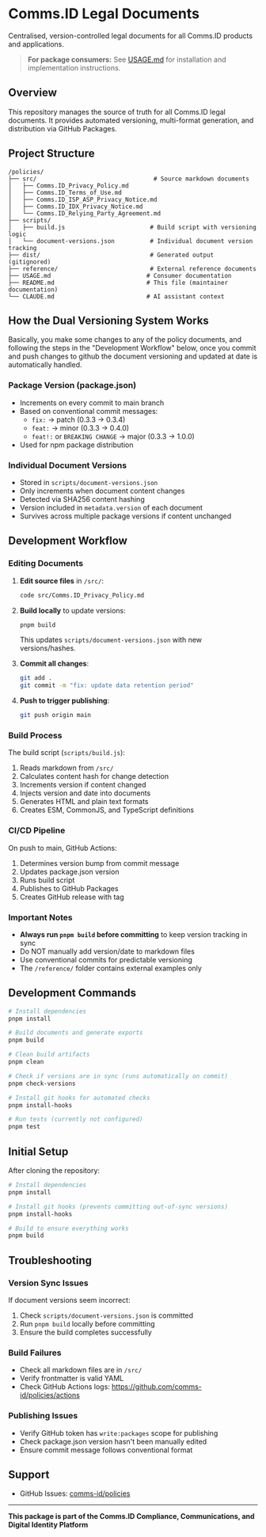 # Comms.ID Legal Documents

Centralised, version-controlled legal documents for all Comms.ID products and applications.

> **For package consumers:** See [USAGE.md](./USAGE.md) for installation and implementation instructions.

## Overview

This repository manages the source of truth for all Comms.ID legal documents. It provides automated versioning, multi-format generation, and distribution via GitHub Packages.

## Project Structure

```
/policies/
├── src/                                 # Source markdown documents
│   ├── Comms.ID_Privacy_Policy.md
│   ├── Comms.ID_Terms_of_Use.md
│   ├── Comms.ID_ISP_ASP_Privacy_Notice.md
│   ├── Comms.ID_IDX_Privacy_Notice.md
│   └── Comms.ID_Relying_Party_Agreement.md
├── scripts/
│   ├── build.js                        # Build script with versioning logic
│   └── document-versions.json          # Individual document version tracking
├── dist/                               # Generated output (gitignored)
├── reference/                          # External reference documents
├── USAGE.md                           # Consumer documentation
├── README.md                          # This file (maintainer documentation)
└── CLAUDE.md                          # AI assistant context
```

## How the Dual Versioning System Works

Basically, you make some changes to any of the policy documents, and following the steps in the "Development Workflow" below, once you commit and push changes to github the document versioning and updated at date is automatically handled.

### Package Version (package.json)

- Increments on every commit to main branch
- Based on conventional commit messages:
  - `fix:` → patch (0.3.3 → 0.3.4)
  - `feat:` → minor (0.3.3 → 0.4.0)
  - `feat!:` or `BREAKING CHANGE` → major (0.3.3 → 1.0.0)
- Used for npm package distribution

### Individual Document Versions

- Stored in `scripts/document-versions.json`
- Only increments when document content changes
- Detected via SHA256 content hashing
- Version included in `metadata.version` of each document
- Survives across multiple package versions if content unchanged

## Development Workflow

### Editing Documents

1. **Edit source files** in `/src/`:
   ```bash
   code src/Comms.ID_Privacy_Policy.md
   ```
2. **Build locally** to update versions:

   ```bash
   pnpm build
   ```

   This updates `scripts/document-versions.json` with new versions/hashes.

3. **Commit all changes**:

   ```bash
   git add .
   git commit -m "fix: update data retention period"
   ```

4. **Push to trigger publishing**:
   ```bash
   git push origin main
   ```

### Build Process

The build script (`scripts/build.js`):

1. Reads markdown from `/src/`
2. Calculates content hash for change detection
3. Increments version if content changed
4. Injects version and date into documents
5. Generates HTML and plain text formats
6. Creates ESM, CommonJS, and TypeScript definitions

### CI/CD Pipeline

On push to main, GitHub Actions:

1. Determines version bump from commit message
2. Updates package.json version
3. Runs build script
4. Publishes to GitHub Packages
5. Creates GitHub release with tag

### Important Notes

- **Always run `pnpm build` before committing** to keep version tracking in sync
- Do NOT manually add version/date to markdown files
- Use conventional commits for predictable versioning
- The `/reference/` folder contains external examples only

## Development Commands

```bash
# Install dependencies
pnpm install

# Build documents and generate exports
pnpm build

# Clean build artifacts
pnpm clean

# Check if versions are in sync (runs automatically on commit)
pnpm check-versions

# Install git hooks for automated checks
pnpm install-hooks

# Run tests (currently not configured)
pnpm test
```

## Initial Setup

After cloning the repository:

```bash
# Install dependencies
pnpm install

# Install git hooks (prevents committing out-of-sync versions)
pnpm install-hooks

# Build to ensure everything works
pnpm build
```

## Troubleshooting

### Version Sync Issues

If document versions seem incorrect:

1. Check `scripts/document-versions.json` is committed
2. Run `pnpm build` locally before committing
3. Ensure the build completes successfully

### Build Failures

- Check all markdown files are in `/src/`
- Verify frontmatter is valid YAML
- Check GitHub Actions logs: https://github.com/comms-id/policies/actions

### Publishing Issues

- Verify GitHub token has `write:packages` scope for publishing
- Check package.json version hasn't been manually edited
- Ensure commit message follows conventional format

## Support

- GitHub Issues: [comms-id/policies](https://github.com/comms-id/policies/issues)

---

**This package is part of the Comms.ID Compliance, Communications, and Digital Identity Platform**
